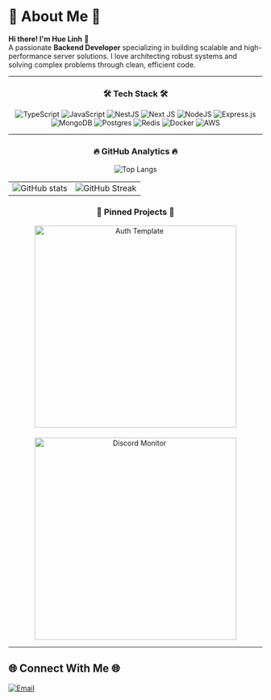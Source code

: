 # 💫 About Me 💫
**Hi there! I'm Hue Linh** 👋  
A passionate **Backend Developer** specializing in building scalable and high-performance server solutions. I love architecting robust systems and solving complex problems through clean, efficient code.

---

<div align="center">

### 🛠️ Tech Stack 🛠️

![TypeScript](https://img.shields.io/badge/typescript-%23007ACC.svg?style=for-the-badge&logo=typescript&logoColor=white)
![JavaScript](https://img.shields.io/badge/javascript-%23323330.svg?style=for-the-badge&logo=javascript&logoColor=%23F7DF1E)
![NestJS](https://img.shields.io/badge/nestjs-%23E0234E.svg?style=for-the-badge&logo=nestjs&logoColor=white)
![Next JS](https://img.shields.io/badge/Next-black?style=for-the-badge&logo=next.js&logoColor=white)
![NodeJS](https://img.shields.io/badge/node.js-6DA55F?style=for-the-badge&logo=node.js&logoColor=white)
![Express.js](https://img.shields.io/badge/express.js-%23404d59.svg?style=for-the-badge&logo=express&logoColor=%2361DAFB)
![MongoDB](https://img.shields.io/badge/MongoDB-%234ea94b.svg?style=for-the-badge&logo=mongodb&logoColor=white)
![Postgres](https://img.shields.io/badge/postgres-%23316192.svg?style=for-the-badge&logo=postgresql&logoColor=white)
![Redis](https://img.shields.io/badge/redis-%23DD0031.svg?style=for-the-badge&logo=redis&logoColor=white)
![Docker](https://img.shields.io/badge/docker-%230db7ed.svg?style=for-the-badge&logo=docker&logoColor=white)
![AWS](https://img.shields.io/badge/AWS-%23FF9900.svg?style=for-the-badge&logo=amazon-aws&logoColor=white)

</div>

---

<div align="center">

### 🔥 GitHub Analytics 🔥

![Top Langs](https://github-readme-stats.vercel.app/api/top-langs/?username=eeuhhnil&show_icons=true&theme=radical)

| | |
|---|---|
![GitHub stats](https://github-readme-stats.vercel.app/api?username=eeuhhnil&show_icons=true&theme=radical) | ![GitHub Streak](https://git-hub-streak-stats.vercel.app?user=namhustle&theme=radical)

### 📌 Pinned Projects 📌
<div style="display: flex; flex-wrap: wrap; justify-content: center; gap: 20px;">
  <a href="https://github.com/eeuhhnil/auth-template">
    <img src="https://github-readme-stats.vercel.app/api/pin/?username=eeuhhnil&repo=auth-template&show_owner:true&theme=radical" alt="Auth Template" style="width: 400px; max-width: 100%;">
  </a>
  </a>
    <a href="https://github.com/eeuhhnil/porfolio-api">
    <img src="https://github-readme-stats.vercel.app/api/pin/?username=eeuhhnil&repo=porfolio-api&show_owner:true&theme=radical" alt="Discord Monitor" style="width: 400px; max-width: 100%;"> 
  </a>
</div>
</div>

---

## 🌐 Connect With Me 🌐
<p align="left">
  <a href="mailto:duonghuelinh.work@gmail.com">
    <img src="https://img.shields.io/badge/Gmail-D14836?style=for-the-badge&logo=gmail&logoColor=white" alt="Email"/>
  </a>
</p>
